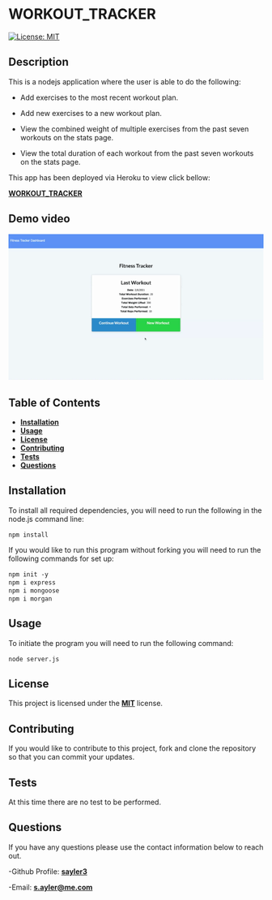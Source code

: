 # WORKOUT_TRACKER

[![License: MIT](https://img.shields.io/badge/License-MIT-yellow.svg)](https://opensource.org/licenses/MIT)

## Description

This is a nodejs application where the user is able to do the following:

- Add exercises to the most recent workout plan.

- Add new exercises to a new workout plan.

- View the combined weight of multiple exercises from the past seven workouts on the stats page.

- View the total duration of each workout from the past seven workouts on the stats page.

This app has been deployed via Heroku to view click bellow:

[**WORKOUT_TRACKER**]()

## Demo video

![demo of application](assets/img/FitnessTracker.gif)

## Table of Contents

- [**Installation**](#installation)
- [**Usage**](#usage)
- [**License**](#license)
- [**Contributing**](#contributing)
- [**Tests**](#tests)
- [**Questions**](#questions)

## Installation

To install all required dependencies, you will need to run the following in the node.js command line:

```
npm install
```

If you would like to run this program without forking you will need to run the following commands for set up:

```
npm init -y
npm i express
npm i mongoose
npm i morgan
```

## Usage

To initiate the program you will need to run the following command:

```
node server.js
```

## License

This project is licensed under the [**MIT**](https://opensource.org/licenses/MIT) license.

## Contributing

If you would like to contribute to this project, fork and clone the repository so that you can commit your updates.

## Tests

At this time there are no test to be performed.

## Questions

If you have any questions please use the contact information below to reach out.

-Github Profile: [**sayler3**](https://github.com/sayler3)

-Email: **s.ayler@me.com**
